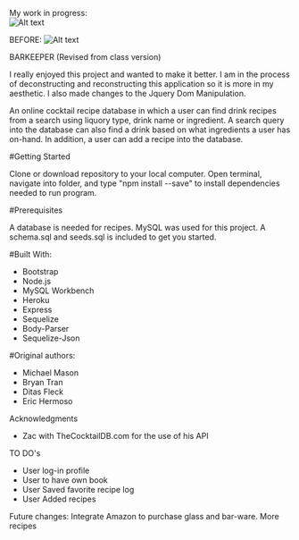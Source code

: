 
My work in progress:  
![Alt text](https://s1.postimg.org/8stk7uqpyn/The_Bar_Keeper.png)

BEFORE:
![Alt text](https://s1.postimg.org/8q0r0b7i1r/before.png)

BARKEEPER (Revised from class version)

I really enjoyed this project and wanted to make it better.  I am in the process of deconstructing and reconstructing this application so it is more in my aesthetic.  I also made changes to the Jquery Dom Manipulation.



An online cocktail recipe database in which a user can find drink recipes from a search using liquory type, drink name or ingredient.
A search query into the database can also find a drink based on what ingredients a user has on-hand.  In addition, a user can add a recipe into the database.

#Getting Started

Clone or download repository to your local computer.  Open terminal, navigate into folder, and type  "npm install --save" to install dependencies needed to run program.

#Prerequisites

A database is needed for recipes.  MySQL was used for this project.
A schema.sql and seeds.sql is included to get you started.


#Built With:

- Bootstrap
- Node.js
- MySQL Workbench
- Heroku
- Express
- Sequelize
- Body-Parser
- Sequelize-Json

#Original authors:
- Michael Mason
- Bryan Tran
- Ditas Fleck  
- Eric Hermoso


Acknowledgments
- Zac with TheCocktailDB.com for the use of his API


TO DO's
- User log-in profile
- User to have own book
- User Saved favorite recipe log
- User Added recipes

Future changes:
Integrate Amazon to purchase glass and bar-ware.
More recipes


